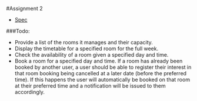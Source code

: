 #Assignment 2
* [Spec](http://www.computing.dcu.ie/~mcrane/CA4006Assignment2.html)

###Todo:
* Provide a list of the rooms it manages and their capacity.
* Display the timetable for a specified room for the full week.
* Check the availability of a room given a specified day and time.
* Book a room for a specified day and time.  If a room has already been booked by another user, a user should be able to register their interest in that room booking being cancelled at a later date (before the preferred time). If this happens the user will automatically be booked on that room at their preferred time and a notification will be issued to them accordingly.

